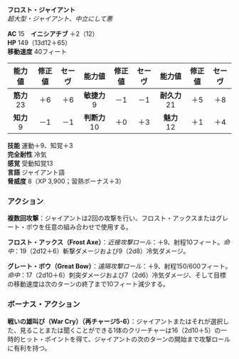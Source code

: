 **フロスト・ジャイアント**  
*超大型・ジャイアント、中立にして悪*

**AC** 15　**イニシアチブ** ＋2（12）  
**HP** 149（13d12＋65）  
**移動速度** 40フィート

| 能力値 | 修正値 | セーヴ | 能力値 | 修正値 | セーヴ | 能力値 | 修正値 | セーヴ |
|:---:|:---:|:---:|:---:|:---:|:---:|:---:|:---:|:---:|
| **筋力** 23 | ＋6 | ＋6 | **敏捷力** 9 | －1 | －1 | **耐久力** 21 | ＋5 | ＋8 |
| **知力** 9 | －1 | －1 | **判断力** 10 | ＋0 | ＋3 | **魅力** 12 | ＋1 | ＋4 |

**技能** 運動＋9、知覚＋3  
**完全耐性** 冷気  
**感覚** 受動知覚13  
**言語** ジャイアント語  
**脅威度** 8（XP 3,900；習熟ボーナス＋3）

### アクション
**複数回攻撃**：ジャイアントは2回の攻撃を行い、フロスト・アックスまたはグレート・ボウを任意の組み合わせで使用する。

**フロスト・アックス（Frost Axe）**：*近接攻撃ロール*：＋9、射程10フィート。*命中*：19（2d12＋6）斬撃ダメージおよび9（2d8）冷気ダメージ。

**グレート・ボウ（Great Bow）**：*遠隔攻撃ロール*：＋9、射程150/600フィート。*命中*：17（2d10＋6）刺突ダメージおよび7（2d6）冷気ダメージ、そして目標の移動速度は次のターンの終了まで10フィート減少する。

### ボーナス・アクション
**戦いの雄叫び（War Cry）（再チャージ5-6）**：ジャイアントまたはそれが選択した、見ることまたは聞くことができる1体のクリーチャーは16（2d10＋5）の一時的ヒット・ポイントを得て、ジャイアントの次のターンの開始まで攻撃ロールに有利を持つ。